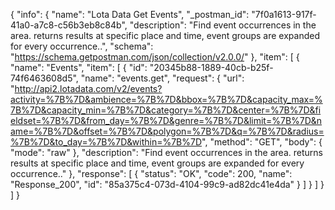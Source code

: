 {
  "info": {
    "name": "Lota Data Get Events",
    "_postman_id": "7f0a1613-917f-41a0-a7c8-c56b3eb8c84b",
    "description": "Find event occurrences in the area. returns results at specific place and time, event groups are expanded for every occurrence..",
    "schema": "https://schema.getpostman.com/json/collection/v2.0.0/"
  },
  "item": [
    {
      "name": "Events",
      "item": [
        {
          "id": "20345b88-1889-40cb-b25f-74f6463608d5",
          "name": "events.get",
          "request": {
            "url": "http://api2.lotadata.com/v2/events?activity=%7B%7D&ambience=%7B%7D&bbox=%7B%7D&capacity_max=%7B%7D&capacity_min=%7B%7D&category=%7B%7D&center=%7B%7D&fieldset=%7B%7D&from_day=%7B%7D&genre=%7B%7D&limit=%7B%7D&name=%7B%7D&offset=%7B%7D&polygon=%7B%7D&q=%7B%7D&radius=%7B%7D&to_day=%7B%7D&within=%7B%7D",
            "method": "GET",
            "body": {
              "mode": "raw"
            },
            "description": "Find event occurrences in the area. returns results at specific place and time, event groups are expanded for every occurrence.."
          },
          "response": [
            {
              "status": "OK",
              "code": 200,
              "name": "Response_200",
              "id": "85a375c4-073d-4104-99c9-ad82dc41e4da"
            }
          ]
        }
      ]
    }
  ]
}